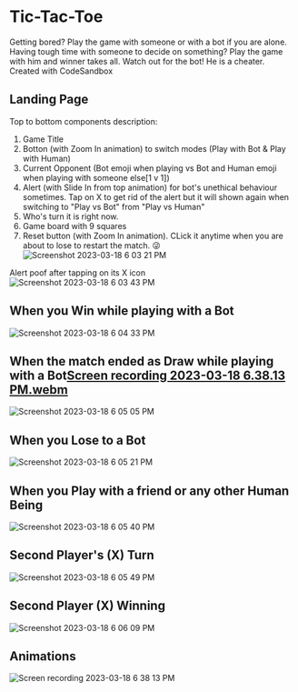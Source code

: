 # Tic-Tac-Toe
Getting bored? Play the game with someone or with a bot if you are alone. Having tough time with someone to decide on something? Play the game with him and winner takes all. Watch out for the bot! He is a cheater. 
Created with CodeSandbox

## Landing Page
Top to bottom components description:
1. Game Title
2. Botton (with Zoom In animation) to switch modes (Play with Bot & Play with Human) 
3. Current Opponent (Bot emoji when playing vs Bot and Human emoji when playing with someone else[1 v 1])
4. Alert (with Slide In from top animation) for bot's unethical behaviour sometimes. Tap on X to get rid of the alert but it will shown again when switching to "Play vs Bot" from "Play vs Human" 
5. Who's turn it is right now. 
6. Game board with 9 squares
7. Reset button (with Zoom In animation). CLick it anytime when you are about to lose to restart the match. 😜
![Screenshot 2023-03-18 6 03 21 PM](https://user-images.githubusercontent.com/96945592/226106694-e3ab7dfa-2f10-44f6-be8c-c3cad9bd4423.png)

Alert poof after tapping on its X icon <br>
![Screenshot 2023-03-18 6 03 43 PM](https://user-images.githubusercontent.com/96945592/226106687-add2a14a-be50-4862-aa8f-b640fca8ea5c.png)

## When you Win while playing with a Bot
![Screenshot 2023-03-18 6 04 33 PM](https://user-images.githubusercontent.com/96945592/226106682-644809ca-2e83-4e81-a599-5d2f53b6d636.png)

## When the match ended as Draw while playing with a Bot[Screen recording 2023-03-18 6.38.13 PM.webm](https://user-images.githubusercontent.com/96945592/226108278-2afdb2ee-3521-45a2-9008-67bbc8dabb43.webm)

![Screenshot 2023-03-18 6 05 05 PM](https://user-images.githubusercontent.com/96945592/226106679-e69d00fb-ce92-4066-8afb-27247454453d.png)

## When you Lose to a Bot
![Screenshot 2023-03-18 6 05 21 PM](https://user-images.githubusercontent.com/96945592/226106664-6a41335f-bf43-4d09-95c0-9bc55b2769be.png)

## When you Play with a friend or any other Human Being
![Screenshot 2023-03-18 6 05 40 PM](https://user-images.githubusercontent.com/96945592/226106653-cd89aa9b-0e53-460a-b5b1-182c0b2b258f.png)

## Second Player's (X) Turn
![Screenshot 2023-03-18 6 05 49 PM](https://user-images.githubusercontent.com/96945592/226106647-fee0dacc-1734-4df5-be95-6edb7eba995b.png)

## Second Player (X) Winning
![Screenshot 2023-03-18 6 06 09 PM](https://user-images.githubusercontent.com/96945592/226106639-be31e105-3a24-41d0-ab92-135ecf5ac16c.png)

## Animations
![Screen recording 2023-03-18 6 38 13 PM](https://user-images.githubusercontent.com/96945592/226108421-53e22e2c-9e22-4e8a-9955-d82c06db5016.gif)
